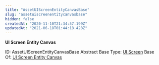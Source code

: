 ```yaml
---
title: "AssetUIScreenEntityCanvasBase"
slug: "assetuiscreenentitycanvasbase"
hidden: false
createdAt: "2020-11-10T21:34:57.199Z"
updatedAt: "2021-06-18T01:44:18.428Z"
---
```

**UI Screen Entity Canvas**


ID: AssetUIScreenEntityCanvasBase
Abstract
Base Type: [UI Screen](doc:assetuiscreen)
Base Of: [UI Screen Entity Canvas](doc:assetuiscreenentitycanvas)